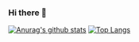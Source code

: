 ### Hi there 👋
[![Anurag's github stats](https://github-readme-stats.vercel.app/api?username=RuiqiW&count_private=true)](https://github.com/anuraghazra/github-readme-stats)
[![Top Langs](https://github-readme-stats.vercel.app/api/top-langs/?username=RuiqiW&&hide=jupyternotebook)](https://github.com/anuraghazra/github-readme-stats)
<!--
**RuiqiW/RuiqiW** is a ✨ _special_ ✨ repository because its `README.md` (this file) appears on your GitHub profile.

Here are some ideas to get you started:

- 🔭 I’m currently working on ...
- 🌱 I’m currently learning ...
- 👯 I’m looking to collaborate on ...
- 🤔 I’m looking for help with ...
- 💬 Ask me about ...
- 📫 How to reach me: ...
- 😄 Pronouns: ...
- ⚡ Fun fact: ...
-->
